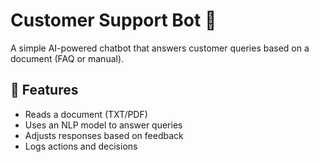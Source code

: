 # Customer Support Bot 🤖

A simple AI-powered chatbot that answers customer queries based on a document (FAQ or manual).

## 📌 Features
- Reads a document (TXT/PDF)
- Uses an NLP model to answer queries
- Adjusts responses based on feedback
- Logs actions and decisions
